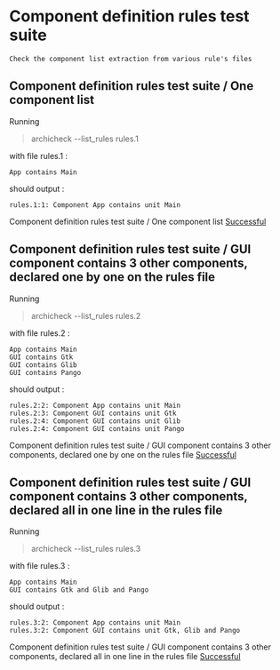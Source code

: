 
# Component definition rules test suite


    Check the component list extraction from various rule's files

##  Component definition rules test suite / One component list

  Running
  > archicheck --list_rules rules.1

  with file rules.1 :

```
App contains Main
```

  should output :

```
rules.1:1: Component App contains unit Main
```


Component definition rules test suite / One component list [Successful](tests_status.md#successful)

##  Component definition rules test suite / GUI component contains 3 other components, declared one by one on the rules file

  Running
  > archicheck --list_rules rules.2

  with file rules.2 :

```
App contains Main
GUI contains Gtk
GUI contains Glib
GUI contains Pango
```

  should output :

```
rules.2:2: Component App contains unit Main
rules.2:3: Component GUI contains unit Gtk
rules.2:4: Component GUI contains unit Glib
rules.2:4: Component GUI contains unit Pango
```


Component definition rules test suite / GUI component contains 3 other components, declared one by one on the rules file [Successful](tests_status.md#successful)

##  Component definition rules test suite / GUI component contains 3 other components, declared all in one line in the rules file

  Running
  > archicheck --list_rules rules.3

  with file rules.3 :

```
App contains Main
GUI contains Gtk and Glib and Pango
```

  should output :

```
rules.3:2: Component App contains unit Main
rules.3:2: Component GUI contains unit Gtk, Glib and Pango
```


Component definition rules test suite / GUI component contains 3 other components, declared all in one line in the rules file [Successful](tests_status.md#successful)
